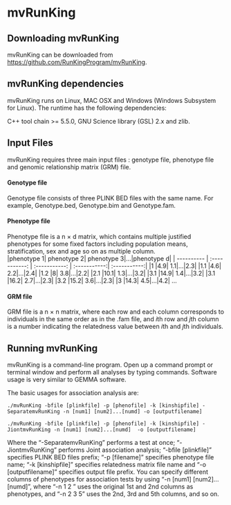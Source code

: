 # mvRunKing
## Downloading mvRunKing

mvRunKing can be downloaded from https://github.com/RunKingProgram/mvRunKing.

## mvRunKing dependencies

mvRunKing runs on Linux, MAC OSX and Windows (Windows Subsystem for Linux). The runtime has the following dependencies:

C++ tool chain >= 5.5.0, GNU Science library (GSL) 2.x and zlib.

## Input Files
mvRunKing requires three main input files : genotype file, phenotype file and genomic relationship matrix (GRM) file.<br>

#### Genotype file
Genotype file consists of three PLINK BED files with the same name. For example, Genotype.bed, Genotype.bim and Genotype.fam.

#### Phenotype file
Phenotype file is a n × d matrix, which contains multiple justified phenotypes for some fixed factors including population means, stratification, sex and age so on as multiple column. <br>
|phenotype 1| phenotype 2| phenotype 3|...|phenotype d|
| ---------- | :-----------:  | :-----------: | :-----------:| :-----------:|
|1 |4.9| 1.1|...|2.3|
|1.1 |4.6| 2.2|...|2.4|
|1.2 |8| 3.8|...|2.2|
|2.1 |10.1| 1.3|...|3.2|
|3.1 |14.9| 1.4|...|3.2|
|3.1 |16.2| 2.7|...|2.3|
|3.2 |15.2| 3.6|...|2.3|
|3 |14.3| 4.5|...|4.2|
...
#### GRM file
GRM file is a n × n matrix, where each row and each column corresponds to individuals in the same order as in the .fam file, and *i*th row and *j*th column is a number indicating the relatedness value between *i*th and *j*th individuals. <br>

## Running mvRunKing

mvRunKing is a command-line program. Open up a command prompt or terminal window and perform all analyses by typing commands. Software usage is very similar to GEMMA software. 

The basic usages for association analysis are:
```
./mvRunKing -bfile [plinkfile] -p [phenofile] -k [kinshipfile] -SeparatemvRunKing -n [num1] [num2]...[numd] -o [outputfilename]

./mvRunKing -bfile [plinkfile] -p [phenofile] -k [kinshipfile] -JiontmvRunKing -n [num1] [num2]...[numd]  -o [outputfilename]

```
Where the “-SeparatemvRunKing” performs a test at once; “-JiontmvRunKing” performs Joint association analysis; “-bfile [plinkfile]” specifies PLINK BED files prefix; “-p [filename]” specifies phenotype file name; “-k [kinshipfile]” specifies relatedness matrix file name and “-o [outputfilename]” specifies output file prefix. You can specify different columns of phenotypes for association tests by using “-n [num1] [num2]...[numd]”, where “-n 1 2 ” uses the original 1st and 2nd columns as phenotypes, and “-n 2 3 5” uses the 2nd, 3rd and 5th columns, and so on. 
